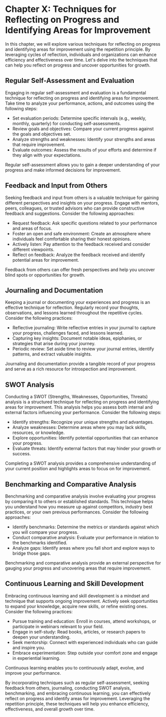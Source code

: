 Chapter X: Techniques for Reflecting on Progress and Identifying Areas for Improvement
======================================================================================

In this chapter, we will explore various techniques for reflecting on progress and identifying areas for improvement using the repetition principle. By leveraging cycles of reflection, individuals and organizations can enhance efficiency and effectiveness over time. Let's delve into the techniques that can help you reflect on progress and uncover opportunities for growth.

Regular Self-Assessment and Evaluation
--------------------------------------

Engaging in regular self-assessment and evaluation is a fundamental technique for reflecting on progress and identifying areas for improvement. Take time to analyze your performance, actions, and outcomes using the following steps:

* Set evaluation periods: Determine specific intervals (e.g., weekly, monthly, quarterly) for conducting self-assessments.
* Review goals and objectives: Compare your current progress against the goals and objectives set.
* Analyze strengths and weaknesses: Identify your strengths and areas that require improvement.
* Evaluate outcomes: Assess the results of your efforts and determine if they align with your expectations.

Regular self-assessment allows you to gain a deeper understanding of your progress and make informed decisions for improvement.

Feedback and Input from Others
------------------------------

Seeking feedback and input from others is a valuable technique for gaining different perspectives and insights on your progress. Engage with mentors, peers, colleagues, or trusted advisors who can provide constructive feedback and suggestions. Consider the following approaches:

* Request feedback: Ask specific questions related to your performance and areas of focus.
* Foster an open and safe environment: Create an atmosphere where individuals feel comfortable sharing their honest opinions.
* Actively listen: Pay attention to the feedback received and consider different viewpoints.
* Reflect on feedback: Analyze the feedback received and identify potential areas for improvement.

Feedback from others can offer fresh perspectives and help you uncover blind spots or opportunities for growth.

Journaling and Documentation
----------------------------

Keeping a journal or documenting your experiences and progress is an effective technique for reflection. Regularly record your thoughts, observations, and lessons learned throughout the repetitive cycles. Consider the following practices:

* Reflective journaling: Write reflective entries in your journal to capture your progress, challenges faced, and lessons learned.
* Capturing key insights: Document notable ideas, epiphanies, or strategies that arise during your journey.
* Periodic review: Set aside time to review your journal entries, identify patterns, and extract valuable insights.

Journaling and documentation provide a tangible record of your progress and serve as a rich resource for introspection and improvement.

SWOT Analysis
-------------

Conducting a SWOT (Strengths, Weaknesses, Opportunities, Threats) analysis is a structured technique for reflecting on progress and identifying areas for improvement. This analysis helps you assess both internal and external factors influencing your performance. Consider the following steps:

* Identify strengths: Recognize your unique strengths and advantages.
* Analyze weaknesses: Determine areas where you may lack skills, resources, or knowledge.
* Explore opportunities: Identify potential opportunities that can enhance your progress.
* Evaluate threats: Identify external factors that may hinder your growth or success.

Completing a SWOT analysis provides a comprehensive understanding of your current position and highlights areas to focus on for improvement.

Benchmarking and Comparative Analysis
-------------------------------------

Benchmarking and comparative analysis involve evaluating your progress by comparing it to others or established standards. This technique helps you understand how you measure up against competitors, industry best practices, or your own previous performances. Consider the following approaches:

* Identify benchmarks: Determine the metrics or standards against which you will compare your progress.
* Conduct comparative analysis: Evaluate your performance in relation to the benchmarks identified.
* Analyze gaps: Identify areas where you fall short and explore ways to bridge those gaps.

Benchmarking and comparative analysis provide an external perspective for gauging your progress and uncovering areas that require improvement.

Continuous Learning and Skill Development
-----------------------------------------

Embracing continuous learning and skill development is a mindset and technique that supports ongoing improvement. Actively seek opportunities to expand your knowledge, acquire new skills, or refine existing ones. Consider the following practices:

* Pursue training and education: Enroll in courses, attend workshops, or participate in webinars relevant to your field.
* Engage in self-study: Read books, articles, or research papers to deepen your understanding.
* Seek mentorship: Connect with experienced individuals who can guide and inspire you.
* Embrace experimentation: Step outside your comfort zone and engage in experiential learning.

Continuous learning enables you to continuously adapt, evolve, and improve your performance.

By incorporating techniques such as regular self-assessment, seeking feedback from others, journaling, conducting SWOT analysis, benchmarking, and embracing continuous learning, you can effectively reflect on progress and identify areas for improvement. Leveraging the repetition principle, these techniques will help you enhance efficiency, effectiveness, and overall growth over time.
